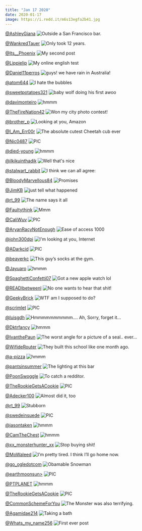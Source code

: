 ```yaml
---
title: "Jan 17 2020"
date: 2020-01-17
image: https://i.redd.it/m6s13egfa2b41.jpg
---
```


<a href="https://www.reddit.com/r/funnysigns/comments/eo64i3/outside_a_san_francisco_bar/">@AshleyGiana</a>
<img src="https://i.redd.it/f8f98z0flka41.jpg" alt="Outside a San Francisco bar." title="Outside a San Francisco bar." />

<a href="https://www.reddit.com/r/Funnypics/comments/emqf1v/only_took_12_years/">@WankredTauer</a>
<img src="https://i.redd.it/us08b61b5y941.jpg" alt="Only took 12 years." title="Only took 12 years." />

<a href="https://www.reddit.com/r/funnysigns/comments/ep5265/my_second_post/">@Its__Phoenix</a>
<img src="https://i.redd.it/wns477j86za41.png" alt="My second post" title="My second post" />

<a href="https://www.reddit.com/r/CrappyDesign/comments/ep1txg/my_online_english_test/">@Lippielip</a>
<img src="https://i.redd.it/z7deu62vtxa41.png" alt="My online english test" title="My online english test" />

<a href="https://www.reddit.com/r/pics/comments/epldx1/guys_we_have_rain_in_australia/">@Daniel11perros</a>
<img src="https://i.redd.it/cy9lvpmb06b41.jpg" alt="guys! we have rain in Australia!" title="guys! we have rain in Australia!" />

<a href="https://www.reddit.com/r/AdviceAnimals/comments/epimb2/i_hate_the_bubbles/">@atom644</a>
<img src="https://i.redd.it/tbqxvn4jv4b41.jpg" alt="I hate the bubbles" title="I hate the bubbles" />

<a href="https://www.reddit.com/r/Eyebleach/comments/eo41qu/baby_wolf_doing_his_first_awoo/">@sweetpotatoes321</a>
<img src="https://i.redd.it/13m28pemrja41.jpg" alt="baby wolf doing his first awoo" title="baby wolf doing his first awoo" />

<a href="https://www.reddit.com/r/hmmm/comments/encaia/hmmm/">@davimonteiro</a>
<img src="https://i.redd.it/5bzjv9ymf7a41.jpg" alt="hmmm" title="hmmm" />

<a href="https://www.reddit.com/r/pics/comments/emqfy9/won_my_city_photo_contest/">@TheFireNation42</a>
<img src="https://i.redd.it/5bz3lair5y941.jpg" alt="Won my city photo contest!" title="Won my city photo contest!" />

<a href="https://www.reddit.com/r/AdviceAnimals/comments/eoqslu/looking_at_you_amazon/">@brother_p</a>
<img src="https://i.imgur.com/l68lPzV.png" alt="Looking at you, Amazon" title="Looking at you, Amazon" />

<a href="https://www.reddit.com/r/Eyebleach/comments/epoohk/the_absolute_cutest_cheetah_cub_ever/">@I_Am_Err00r</a>
<img src="https://i.redd.it/9rscvfim57b41.jpg" alt="The absolute cutest Cheetah cub ever" title="The absolute cutest Cheetah cub ever" />

<a href="https://www.reddit.com/r/nocontextpics/comments/enifnb/pic/">@Nic0487</a>
<img src="https://i.redd.it/l5affl55s9a41.jpg" alt="PIC" title="PIC" />

<a href="https://www.reddit.com/r/hmmm/comments/en59rm/hmmm/">@died-young</a>
<img src="https://i.redd.it/zv9twkof84a41.jpg" alt="hmmm" title="hmmm" />

<a href="https://www.reddit.com/r/funny/comments/epefaa/well_thats_nice/">@ilkikuinthadik</a>
<img src="https://i.redd.it/pw1s15gml2b41.jpg" alt="Well that's nice" title="Well that's nice" />

<a href="https://www.reddit.com/r/funnysigns/comments/enx7bd/i_think_we_can_all_agree/">@stalwart_rabbit</a>
<img src="https://i.redd.it/eq8xtn3yaga41.jpg" alt="I think we can all agree:" title="I think we can all agree:" />

<a href="https://www.reddit.com/r/Funnypics/comments/eptj9b/promises/">@BloodyMarvellous84</a>
<img src="https://i.redd.it/dv9u91afw8b41.jpg" alt="Promises" title="Promises" />

<a href="https://www.reddit.com/r/funny/comments/ep1rr7/just_tell_what_happened/">@JimKB</a>
<img src="https://i.imgur.com/cyBZWSe.jpg" alt="just tell what happened" title="just tell what happened" />

<a href="https://www.reddit.com/r/funnysigns/comments/eoki0i/the_name_says_it_all/">@rt_99</a>
<img src="https://i.redd.it/yysg5n2ikqa41.jpg" alt="The name says it all" title="The name says it all" />

<a href="https://www.reddit.com/r/funnysigns/comments/en2i4h/mmm/">@Faultythink</a>
<img src="https://i.redd.it/l6xhcjtvp2a41.jpg" alt="Mmm" title="Mmm" />

<a href="https://www.reddit.com/r/nocontextpics/comments/epkjl1/pic/">@CaliWuv</a>
<img src="https://i.redd.it/h7tvkrs5p5b41.jpg" alt="PIC" title="PIC" />

<a href="https://www.reddit.com/r/CrappyDesign/comments/eo3cbr/ease_of_access_1000/">@AryanRacyNotEnough</a>
<img src="https://i.redd.it/nvl3uxbhfja41.jpg" alt="Ease of access 1000" title="Ease of access 1000" />

<a href="https://www.reddit.com/r/AdviceAnimals/comments/enhtv6/im_looking_at_you_internet/">@john300dpi</a>
<img src="https://i.redd.it/hlt8pg3qi9a41.jpg" alt="I'm looking at you, Internet" title="I'm looking at you, Internet" />

<a href="https://www.reddit.com/r/nocontextpics/comments/ep4ix3/pic/">@ADarkcid</a>
<img src="https://i.redd.it/wtlxz2ufzya41.jpg" alt="PIC" title="PIC" />

<a href="https://www.reddit.com/r/pics/comments/en7opn/this_guys_socks_at_the_gym/">@beaverkc</a>
<img src="https://i.redd.it/iiifgu4un5a41.jpg" alt="This guy’s socks at the gym." title="This guy’s socks at the gym." />

<a href="https://www.reddit.com/r/hmmm/comments/eojnkh/hmmm/">@Jayuaro</a>
<img src="https://i.redd.it/pm3s8xvg3qa41.jpg" alt="hmmm" title="hmmm" />

<a href="https://www.reddit.com/r/Funnypics/comments/eonyhn/got_a_new_apple_watch_lol/">@SpaghettiConfetti07</a>
<img src="https://i.redd.it/azqqpbq4zra41.jpg" alt="Got a new apple watch lol" title="Got a new apple watch lol" />

<a href="https://www.reddit.com/r/AdviceAnimals/comments/en8ltk/no_one_wants_to_hear_that_shit/">@READlbetweenl</a>
<img src="https://i.redd.it/ua5bt9oc26a41.jpg" alt="No one wants to hear that shit!" title="No one wants to hear that shit!" />

<a href="https://www.reddit.com/r/CrappyDesign/comments/eomm1b/wtf_am_i_supposed_to_do/">@GeekyBrick</a>
<img src="https://i.redd.it/rfpmaceihra41.jpg" alt="WTF am I supposed to do?" title="WTF am I supposed to do?" />

<a href="https://www.reddit.com/r/nocontextpics/comments/ens8k5/pic/">@scrimlet</a>
<img src="https://i.redd.it/nvy4ccweiea41.jpg" alt="PIC" title="PIC" />

<a href="https://www.reddit.com/r/CrappyDesign/comments/ep9vf2/hmmmmmmmmmm_ah_sorry_forget_it/">@luisgdh</a>
<img src="https://i.redd.it/7lwdk00vt0b41.jpg" alt="Hmmmmmmmmmm.... Ah, Sorry, forget it..." title="Hmmmmmmmmmm.... Ah, Sorry, forget it..." />

<a href="https://www.reddit.com/r/hmmm/comments/emwow4/hmmm/">@Dktrfancy</a>
<img src="https://i.redd.it/l5os4jk2h0a41.jpg" alt="hmmm" title="hmmm" />

<a href="https://www.reddit.com/r/Funnypics/comments/enjmyh/the_worst_angle_for_a_picture_of_a_seal_ever/">@IvanthePaun</a>
<img src="https://i.redd.it/kpvuavdocaa41.jpg" alt="The worst angle for a picture of a seal.. ever..." title="The worst angle for a picture of a seal.. ever..." />

<a href="https://www.reddit.com/r/CrappyDesign/comments/envvvs/they_built_this_school_like_one_month_ago/">@WifideRouter</a>
<img src="https://i.redd.it/w0ipigh6sfa41.jpg" alt="They built this school like one month ago." title="They built this school like one month ago." />

<a href="https://www.reddit.com/r/hmmm/comments/eoz3wf/hmmm/">@a-pizza</a>
<img src="https://i.redd.it/bk24bgfc8wa41.jpg" alt="hmmm" title="hmmm" />

<a href="https://www.reddit.com/r/CrappyDesign/comments/en4oak/the_lighting_at_this_bar/">@pantsinsummer</a>
<img src="https://i.redd.it/zyba999iu3a41.jpg" alt="The lighting at this bar" title="The lighting at this bar" />

<a href="https://www.reddit.com/r/Funnypics/comments/ep8cpi/to_catch_a_redditor/">@PoonSwoggle</a>
<img src="https://i.redd.it/zeb9vitwa0b41.jpg" alt="To catch a redditor." title="To catch a redditor." />

<a href="https://www.reddit.com/r/nocontextpics/comments/epeilj/pic/">@TheRookieGetsACookie</a>
<img src="https://i.redd.it/4vy4lhy4n2b41.jpg" alt="PIC" title="PIC" />

<a href="https://www.reddit.com/r/CrappyDesign/comments/eovgce/almost_did_it_too/">@Adecker100</a>
<img src="https://i.redd.it/t4glg2c4mua41.jpg" alt="Almost did it, too" title="Almost did it, too" />

<a href="https://www.reddit.com/r/funnysigns/comments/enlhj3/stubborn/">@rt_99</a>
<img src="https://i.redd.it/uw52vdk2gba41.jpg" alt="Stubborn" title="Stubborn" />

<a href="https://www.reddit.com/r/nocontextpics/comments/emt79g/pic/">@swedeinsuede</a>
<img src="https://i.redd.it/ey8x8qlq8z941.jpg" alt="PIC" title="PIC" />

<a href="https://www.reddit.com/r/hmmm/comments/enl94y/hmmm/">@jasontaken</a>
<img src="https://i.imgur.com/ECNuHW2.png" alt="hmmm" title="hmmm" />

<a href="https://www.reddit.com/r/hmmm/comments/eo0ouj/hmmm/">@CamTheChest</a>
<img src="https://i.redd.it/wofe4zsxuha41.jpg" alt="hmmm" title="hmmm" />

<a href="https://www.reddit.com/r/funnysigns/comments/enaewj/stop_buying_shit/">@xx_monsterhunter_xx</a>
<img src="https://i.redd.it/8sy42ika74a41.jpg" alt="Stop buying shit!" title="Stop buying shit!" />

<a href="https://www.reddit.com/r/pics/comments/eo7hqh/im_pretty_tired_i_think_ill_go_home_now/">@MoWaleed</a>
<img src="https://i.redd.it/cbmqqpei2la41.jpg" alt="I’m pretty tired. I think I’ll go home now." title="I’m pretty tired. I think I’ll go home now." />

<a href="https://www.reddit.com/r/Funnypics/comments/enu1dq/obamable_snowman/">@go_ogledotcom</a>
<img src="https://i.redd.it/9jllieti4fa41.jpg" alt="Obamable Snowman" title="Obamable Snowman" />

<a href="https://www.reddit.com/r/nocontextpics/comments/eo2t93/pic/">@earthmoonsun></a>
<img src="https://i.redd.it/sul412o85ja41.jpg" alt="PIC" title="PIC" />

<a href="https://www.reddit.com/r/hmmm/comments/eo8tl7/hmmm/">@PTPLANET</a>
<img src="https://i.redd.it/evteaengjla41.jpg" alt="hmmm" title="hmmm" />

<a href="https://www.reddit.com/r/nocontextpics/comments/eoioo0/pic/">@TheRookieGetsACookie</a>
<img src="https://i.redd.it/lpq14zh0ipa41.jpg" alt="PIC" title="PIC" />

<a href="https://www.reddit.com/r/AdviceAnimals/comments/ep0bvj/the_monster_was_also_terrifying/">@CommonSchemeForYou</a>
<img src="https://i.imgur.com/8Pk6zbf.jpg" alt="The Monster was also terrifying." title="The Monster was also terrifying." />

<a href="https://www.reddit.com/r/Eyebleach/comments/epdp0b/taking_a_bath/">@Agamidae214</a>
<img src="https://i.redd.it/m6s13egfa2b41.jpg" alt="Taking a bath" title="Taking a bath" />

<a href="https://www.reddit.com/r/funnysigns/comments/eour5q/first_ever_post/">@Whats_my_name256</a>
<img src="https://i.redd.it/zo6g4hxccua41.jpg" alt="First ever post" title="First ever post" />
